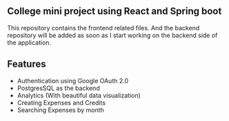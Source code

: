 ##  College mini project using React and Spring boot
This repository contains the frontend related files. And the backend repository will be added as soon as I start working on the backend side of the application.


##  Features
- Authentication using Google OAuth 2.0 
- PostgresSQL as the backend
- Analytics (With beautiful data visualization)
- Creating Expenses and Credits
- Searching Expenses by month